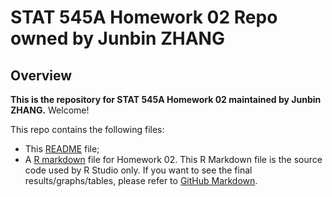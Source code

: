 # STAT 545A Homework 02 Repo owned by Junbin ZHANG

## Overview

**This is the repository for STAT 545A Homework 02 maintained by Junbin ZHANG.** Welcome!

This repo contains the following files:
- This [README](README.md) file; 
- A [R markdown](hw02_gapminder.rmd) file for Homework 02. This R Markdown file is the source code used by R Studio only. If you want to see the final results/graphs/tables, please refer to [GitHub Markdown](hw02_gapminder.md).
